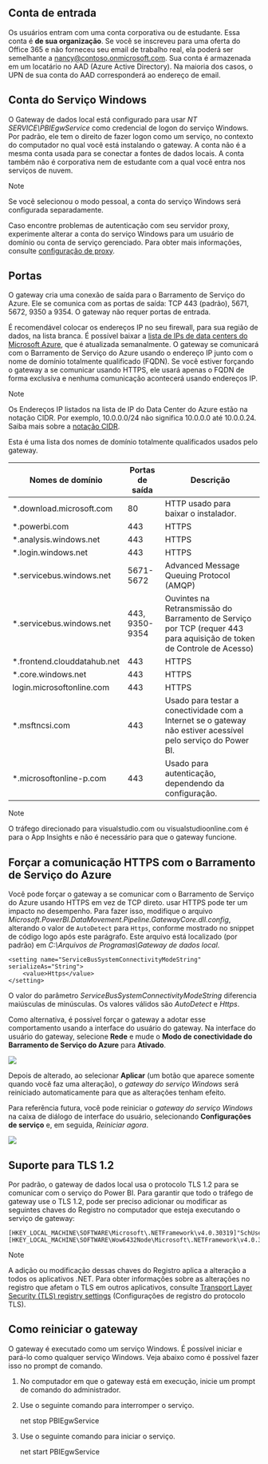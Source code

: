 ## <a name="sign-in-account"></a>Conta de entrada

Os usuários entram com uma conta corporativa ou de estudante. Essa conta é **de sua organização**. Se você se inscreveu para uma oferta do Office 365 e não forneceu seu email de trabalho real, ela poderá ser semelhante a nancy@contoso.onmicrosoft.com. Sua conta é armazenada em um locatário no AAD (Azure Active Directory). Na maioria dos casos, o UPN de sua conta do AAD corresponderá ao endereço de email.

## <a name="windows-service-account"></a>Conta do Serviço Windows

O Gateway de dados local está configurado para usar *NT SERVICE\PBIEgwService* como credencial de logon do serviço Windows. Por padrão, ele tem o direito de fazer logon como um serviço, no contexto do computador no qual você está instalando o gateway. A conta não é a mesma conta usada para se conectar a fontes de dados locais. A conta também não é corporativa nem de estudante com a qual você entra nos serviços de nuvem.

> [!NOTE]
> Se você selecionou o modo pessoal, a conta do serviço Windows será configurada separadamente.

Caso encontre problemas de autenticação com seu servidor proxy, experimente alterar a conta do serviço Windows para um usuário de domínio ou conta de serviço gerenciado. Para obter mais informações, consulte [configuração de proxy](../service-gateway-proxy.md#changing-the-gateway-service-account-to-a-domain-user).

## <a name="ports"></a>Portas

O gateway cria uma conexão de saída para o Barramento de Serviço do Azure. Ele se comunica com as portas de saída: TCP 443 (padrão), 5671, 5672, 9350 a 9354.  O gateway não requer portas de entrada.

É recomendável colocar os endereços IP no seu firewall, para sua região de dados, na lista branca. É possível baixar a [lista de IPs de data centers do Microsoft Azure](https://www.microsoft.com/download/details.aspx?id=41653), que é atualizada semanalmente. O gateway se comunicará com o Barramento de Serviço do Azure usando o endereço IP junto com o nome de domínio totalmente qualificado (FQDN). Se você estiver forçando o gateway a se comunicar usando HTTPS, ele usará apenas o FQDN de forma exclusiva e nenhuma comunicação acontecerá usando endereços IP.

> [!NOTE]
> Os Endereços IP listados na lista de IP do Data Center do Azure estão na notação CIDR. Por exemplo, 10.0.0.0/24 não significa 10.0.0.0 até 10.0.0.24. Saiba mais sobre a [notação CIDR](http://whatismyipaddress.com/cidr).

Esta é uma lista dos nomes de domínio totalmente qualificados usados pelo gateway.

| Nomes de domínio | Portas de saída | Descrição |
| --- | --- | --- |
| *.download.microsoft.com |80 |HTTP usado para baixar o instalador. |
| *.powerbi.com |443 |HTTPS |
| *.analysis.windows.net |443 |HTTPS |
| *.login.windows.net |443 |HTTPS |
| *.servicebus.windows.net |5671-5672 |Advanced Message Queuing Protocol (AMQP) |
| *.servicebus.windows.net |443, 9350-9354 |Ouvintes na Retransmissão do Barramento de Serviço por TCP (requer 443 para aquisição de token de Controle de Acesso) |
| *.frontend.clouddatahub.net |443 |HTTPS |
| *.core.windows.net |443 |HTTPS |
| login.microsoftonline.com |443 |HTTPS |
| *.msftncsi.com |443 |Usado para testar a conectividade com a Internet se o gateway não estiver acessível pelo serviço do Power BI. |
| *.microsoftonline-p.com |443 |Usado para autenticação, dependendo da configuração. |

> [!NOTE]
> O tráfego direcionado para visualstudio.com ou visualstudioonline.com é para o App Insights e não é necessário para que o gateway funcione.

## <a name="forcing-https-communication-with-azure-service-bus"></a>Forçar a comunicação HTTPS com o Barramento de Serviço do Azure

Você pode forçar o gateway a se comunicar com o Barramento de Serviço do Azure usando HTTPS em vez de TCP direto. usar HTTPS pode ter um impacto no desempenho. Para fazer isso, modifique o arquivo *Microsoft.PowerBI.DataMovement.Pipeline.GatewayCore.dll.config*, alterando o valor de `AutoDetect` para `Https`, conforme mostrado no snippet de código logo após este parágrafo. Este arquivo está localizado (por padrão) em *C:\Arquivos de Programas\Gateway de dados local*.

```
<setting name="ServiceBusSystemConnectivityModeString" serializeAs="String">
    <value>Https</value>
</setting>
```

O valor do parâmetro *ServiceBusSystemConnectivityModeString* diferencia maiúsculas de minúsculas. Os valores válidos são *AutoDetect* e *Https*.

Como alternativa, é possível forçar o gateway a adotar esse comportamento usando a interface do usuário do gateway. Na interface do usuário do gateway, selecione **Rede** e mude o **Modo de conectividade do Barramento de Serviço do Azure** para **Ativado**.

![](./media/gateway-onprem-accounts-ports-more/gw-onprem_01.png)

Depois de alterado, ao selecionar **Aplicar** (um botão que aparece somente quando você faz uma alteração), o *gateway do serviço Windows* será reiniciado automaticamente para que as alterações tenham efeito.

Para referência futura, você pode reiniciar o *gateway do serviço Windows* na caixa de diálogo de interface do usuário, selecionando **Configurações de serviço** e, em seguida, *Reiniciar agora*.

![](./media/gateway-onprem-accounts-ports-more/gw-onprem_02.png)

## <a name="support-for-tls-12"></a>Suporte para TLS 1.2

Por padrão, o gateway de dados local usa o protocolo TLS 1.2 para se comunicar com o serviço do Power BI. Para garantir que todo o tráfego de gateway use o TLS 1.2, pode ser preciso adicionar ou modificar as seguintes chaves do Registro no computador que esteja executando o serviço de gateway:

```
[HKEY_LOCAL_MACHINE\SOFTWARE\Microsoft\.NETFramework\v4.0.30319]"SchUseStrongCrypto"=dword:00000001
[HKEY_LOCAL_MACHINE\SOFTWARE\Wow6432Node\Microsoft\.NETFramework\v4.0.30319]"SchUseStrongCrypto"=dword:00000001
```

> [!NOTE]
> A adição ou modificação dessas chaves do Registro aplica a alteração a todos os aplicativos .NET. Para obter informações sobre as alterações no registro que afetam o TLS em outros aplicativos, consulte [Transport Layer Security (TLS) registry settings](https://docs.microsoft.com/windows-server/security/tls/tls-registry-settings) (Configurações de registro do protocolo TLS).

## <a name="how-to-restart-the-gateway"></a>Como reiniciar o gateway

O gateway é executado como um serviço Windows. É possível iniciar e pará-lo como qualquer serviço Windows. Veja abaixo como é possível fazer isso no prompt de comando.

1. No computador em que o gateway está em execução, inicie um prompt de comando do administrador.
2. Use o seguinte comando para interromper o serviço.
   
   net stop PBIEgwService
3. Use o seguinte comando para iniciar o serviço.
   
   net start PBIEgwService

